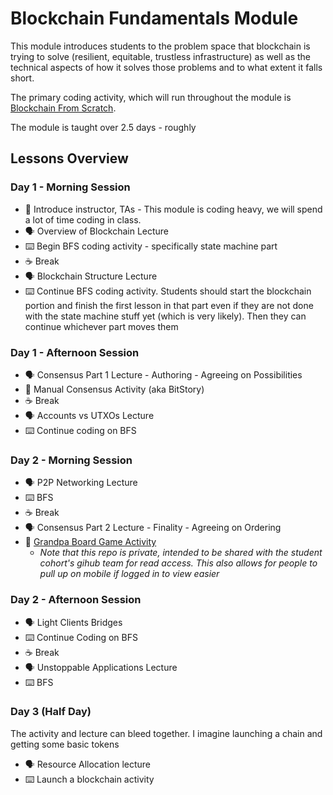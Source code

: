 # Blockchain Fundamentals Module

This module introduces students to the problem space that blockchain is trying to solve (resilient, equitable, trustless infrastructure) as well as the technical aspects of how it solves those problems and to what extent it falls short.

The primary coding activity, which will run throughout the module is [Blockchain From Scratch](https://github.com/JoshOrndorff/blockchain-from-scratch/).

The module is taught over 2.5 days - roughly

## Lessons Overview

### Day 1 - Morning Session

- 📛 Introduce instructor, TAs - This module is coding heavy, we will spend a lot of time coding in class.
- 🗣️ Overview of Blockchain Lecture
- ⌨️ Begin BFS coding activity - specifically state machine part
- ☕ Break
- 🗣️ Blockchain Structure Lecture
- ⌨️ Continue BFS coding activity. Students should start the blockchain portion and finish the first lesson in that part even if they are not done with the state machine stuff yet (which is very likely). Then they can continue whichever part moves them

### Day 1 - Afternoon Session

- 🗣️ Consensus Part 1 Lecture - Authoring - Agreeing on Possibilities
- 🎲 Manual Consensus Activity (aka BitStory)
- ☕ Break
- 🗣️ Accounts vs UTXOs Lecture
- ⌨️ Continue coding on BFS

### Day 2 - Morning Session

- 🗣️ P2P Networking Lecture
- ⌨️ BFS
- ☕ Break
- 🗣️ Consensus Part 2 Lecture - Finality - Agreeing on Ordering
- 🎲 [Grandpa Board Game Activity](https://github.com/Polkadot-Blockchain-Academy/pba-grandpa-board-game)
  - _Note that this repo is private, intended to be shared with the student cohort's gihub team for read access._
    _This also allows for people to pull up on mobile if logged in to view easier_

### Day 2 - Afternoon Session

- 🗣️ Light Clients Bridges
- ⌨️ Continue Coding on BFS
- ☕ Break
- 🗣️ Unstoppable Applications Lecture
- ⌨️ BFS

### Day 3 (Half Day)

The activity and lecture can bleed together. I imagine launching a chain and getting some basic tokens

- 🗣️ Resource Allocation lecture
- ⌨️ Launch a blockchain activity
